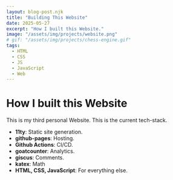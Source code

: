 ```yaml
---
layout: blog-post.njk
title: "Building This Website"
date: 2025-05-27
excerpt: "How I built this Website."
image: "/assets/img/projects/website.png"
# gif: "/assets/img/projects/chess-engine.gif"
tags:
  - HTML
  - CSS
  - JS
  - JavaScript
  - Web
---
```


# How I built this Website

This is my third personal Website. This is the current tech-stack.

- **11ty**: Static site generation.
- **github-pages**: Hosting.
- **Github Actions**: CI/CD.
- **goatcounter**: Analytics.
- **giscus**: Comments.
- **katex**: Math
- **HTML, CSS, JavaScript**: For everything else.